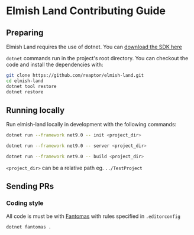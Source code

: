 # Elmish Land Contributing Guide

## Preparing

Elmish Land requires the use of dotnet. You can [download the SDK here](https://dotnet.microsoft.com/en-us/download)

`dotnet` commands run in the project's root directory. You can checkout the code and install the dependencies with:

```bash
git clone https://github.com/reaptor/elmish-land.git
cd elmish-land
dotnet tool restore
dotnet restore
```

## Running locally

Run elmish-land locally in development with the following commands:

```bash
dotnet run --framework net9.0 -- init <project_dir>
```

```bash
dotnet run --framework net9.0 -- server <project_dir>
```

```bash
dotnet run --framework net9.0 -- build <project_dir>
```

`<project_dir>` can be a relative path eg. `../TestProject`

## Sending PRs

### Coding style

All code is must be with [Fantomas](https://fsprojects.github.io/fantomas) with rules specified in `.editorconfig`

```bash
dotnet fantomas .
```
